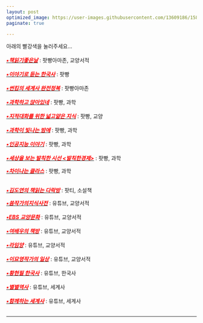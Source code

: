 ```yaml
---
layout: post
optimized_image: https://user-images.githubusercontent.com/13609186/158834851-5c5d7736-001b-448d-8bb6-eb99f2f16233.jpg
paginate: true

---
```


아래의 빨강색을 눌러주세요...
<br>
<br>
[<span style="color:red">***▪책읽기좋은날***</span>](https://art19.com/shows/readinggoodday) : 팟빵아마존, 교양서적
<br>
<br>
[<span style="color:red">***▪이야기로 듣는 한국사***</span>](https://www.podbbang.com/channels/9014) : 팟빵
<br>
<br>
[<span style="color:red">***▪썬킴의 세계사 완전정복***</span>](https://art19.com/shows/worldhistory) : 팟빵아마존
<br>
<br>
[<span style="color:red">***▪과학하고 앉아있네***</span>](https://www.podbbang.com/channels/6205) : 팟빵, 과학
<br>
<br>
[<span style="color:red">***▪지적대화를 위한 넓고얕은 지식***</span>](https://www.podbbang.com/channels/7418) : 팟빵, 교양
<br>
<br>
[<span style="color:red">***▪과학이 빛나는 밤에***</span>](https://www.podbbang.com/channels/4388) : 팟빵, 과학
<br>
<br>
[<span style="color:red">***▪인공지능 이야기***</span>](https://www.podbbang.com/channels/15233) : 팟빵, 과학
<br>
<br>
[<span style="color:red">***▪세상을 보는 발칙한 시선 <발칙한경제>***</span>](https://www.podbbang.com/channels/9258) : 팟빵, 과학
<br>

[<span style="color:red">***▪차이나는 클라스***</span>](https://podcasts.google.com/feed/aHR0cDovL2ZlZWRzLmZlZWRidXJuZXIuY29tL2pvaW5zL3RHUFU?sa=X&ved=0CBEQlvsGahcKEwjgjJzopMj2AhUAAAAAHQAAAAAQGw&hl=ko) : 팟빵, 과학<br>
<br>

[<span style="color:red">***▪김도연의 책읽는 다락방***</span>](https://www.podty.me/cast/174403) : 팟티, 소설책
<br>

[<span style="color:red">***▪쏨작가의지식사전***</span>](https://www.youtube.com/c/%EC%8F%A8%EC%9E%91%EA%B0%80%EC%9D%98%EC%A7%80%EC%8B%9D%EC%82%AC%EC%A0%84) : 유튜브, 교양서적
<br>
<br>
[<span style="color:red">***▪EBS 교양문화***</span>](https://www.youtube.com/c/EBSCulture/channels) : 유튜브, 교양서적
<br>
<br>
[<span style="color:red">***▪여배우의 책방***</span>](https://www.youtube.com/channel/UC_XR-igVnkqf2A3lEpye-mQ/videos) : 유튜브, 교양서적
<br>
<br>
[<span style="color:red">***▪라임양***</span>](https://www.youtube.com/c/%EB%9D%BC%EC%9E%84%EC%96%91) : 유튜브, 교양서적
<br>
<br>
[<span style="color:red">***▪이묘영작가의 일상***</span>](https://www.youtube.com/c/%EC%9D%B4%EB%AC%98%EC%98%81%EC%9E%91%EA%B0%80%EC%9D%98%EC%9D%BC%EC%83%81) : 유튜브, 교양서적
<br>
<br>
[<span style="color:red">***▪황현필 한국사***</span>](https://www.youtube.com/c/%ED%99%A9%ED%98%84%ED%95%84%ED%95%9C%EA%B5%AD%EC%82%AC/videos) : 유튜브, 한국사
<br>
<br>
[<span style="color:red">***▪별별역사***</span>](https://www.youtube.com/channel/UCYuiS1EYw54dEJVzseQSYXw/videos) : 유튜브, 세계사
<br>
<br>
[<span style="color:red">***▪함께하는 세계사***</span>](https://www.youtube.com/channel/UCdop7AYwvReE6jK7M69MA2A) : 유튜브, 세계사
<br>
<br>

---
